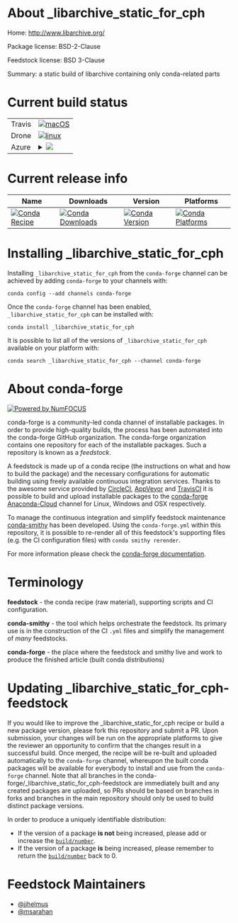 About _libarchive_static_for_cph
================================

Home: http://www.libarchive.org/

Package license: BSD-2-Clause

Feedstock license: BSD 3-Clause

Summary: a static build of libarchive containing only conda-related parts



Current build status
====================


<table><tr>
    <td>Travis</td>
    <td>
      <a href="https://travis-ci.org/conda-forge/_libarchive_static_for_cph-feedstock">
        <img alt="macOS" src="https://img.shields.io/travis/conda-forge/_libarchive_static_for_cph-feedstock/master.svg?label=macOS">
      </a>
    </td>
  </tr><tr>
    <td>Drone</td>
    <td>
      <a href="https://cloud.drone.io/conda-forge/_libarchive_static_for_cph-feedstock">
        <img alt="linux" src="https://img.shields.io/drone/build/conda-forge/master.svg?label=Linux">
      </a>
    </td>
  </tr>
    
  <tr>
    <td>Azure</td>
    <td>
      <details>
        <summary>
          <a href="https://dev.azure.com/conda-forge/feedstock-builds/_build/latest?definitionId=7850&branchName=master">
            <img src="https://dev.azure.com/conda-forge/feedstock-builds/_apis/build/status/_libarchive_static_for_cph-feedstock?branchName=master">
          </a>
        </summary>
        <table>
          <thead><tr><th>Variant</th><th>Status</th></tr></thead>
          <tbody><tr>
              <td>linux</td>
              <td>
                <a href="https://dev.azure.com/conda-forge/feedstock-builds/_build/latest?definitionId=7850&branchName=master">
                  <img src="https://dev.azure.com/conda-forge/feedstock-builds/_apis/build/status/_libarchive_static_for_cph-feedstock?branchName=master&jobName=linux&configuration=linux_" alt="variant">
                </a>
              </td>
            </tr><tr>
              <td>linux_aarch64</td>
              <td>
                <a href="https://dev.azure.com/conda-forge/feedstock-builds/_build/latest?definitionId=7850&branchName=master">
                  <img src="https://dev.azure.com/conda-forge/feedstock-builds/_apis/build/status/_libarchive_static_for_cph-feedstock?branchName=master&jobName=linux&configuration=linux_aarch64_" alt="variant">
                </a>
              </td>
            </tr><tr>
              <td>linux_ppc64le</td>
              <td>
                <a href="https://dev.azure.com/conda-forge/feedstock-builds/_build/latest?definitionId=7850&branchName=master">
                  <img src="https://dev.azure.com/conda-forge/feedstock-builds/_apis/build/status/_libarchive_static_for_cph-feedstock?branchName=master&jobName=linux&configuration=linux_ppc64le_" alt="variant">
                </a>
              </td>
            </tr><tr>
              <td>osx</td>
              <td>
                <a href="https://dev.azure.com/conda-forge/feedstock-builds/_build/latest?definitionId=7850&branchName=master">
                  <img src="https://dev.azure.com/conda-forge/feedstock-builds/_apis/build/status/_libarchive_static_for_cph-feedstock?branchName=master&jobName=osx&configuration=osx_" alt="variant">
                </a>
              </td>
            </tr><tr>
              <td>win_c_compilervs2008vc9</td>
              <td>
                <a href="https://dev.azure.com/conda-forge/feedstock-builds/_build/latest?definitionId=7850&branchName=master">
                  <img src="https://dev.azure.com/conda-forge/feedstock-builds/_apis/build/status/_libarchive_static_for_cph-feedstock?branchName=master&jobName=win&configuration=win_c_compilervs2008vc9" alt="variant">
                </a>
              </td>
            </tr><tr>
              <td>win_c_compilervs2015vc14</td>
              <td>
                <a href="https://dev.azure.com/conda-forge/feedstock-builds/_build/latest?definitionId=7850&branchName=master">
                  <img src="https://dev.azure.com/conda-forge/feedstock-builds/_apis/build/status/_libarchive_static_for_cph-feedstock?branchName=master&jobName=win&configuration=win_c_compilervs2015vc14" alt="variant">
                </a>
              </td>
            </tr>
          </tbody>
        </table>
      </details>
    </td>
  </tr>
</table>

Current release info
====================

| Name | Downloads | Version | Platforms |
| --- | --- | --- | --- |
| [![Conda Recipe](https://img.shields.io/badge/recipe-_libarchive_static_for_cph-green.svg)](https://anaconda.org/conda-forge/_libarchive_static_for_cph) | [![Conda Downloads](https://img.shields.io/conda/dn/conda-forge/_libarchive_static_for_cph.svg)](https://anaconda.org/conda-forge/_libarchive_static_for_cph) | [![Conda Version](https://img.shields.io/conda/vn/conda-forge/_libarchive_static_for_cph.svg)](https://anaconda.org/conda-forge/_libarchive_static_for_cph) | [![Conda Platforms](https://img.shields.io/conda/pn/conda-forge/_libarchive_static_for_cph.svg)](https://anaconda.org/conda-forge/_libarchive_static_for_cph) |

Installing _libarchive_static_for_cph
=====================================

Installing `_libarchive_static_for_cph` from the `conda-forge` channel can be achieved by adding `conda-forge` to your channels with:

```
conda config --add channels conda-forge
```

Once the `conda-forge` channel has been enabled, `_libarchive_static_for_cph` can be installed with:

```
conda install _libarchive_static_for_cph
```

It is possible to list all of the versions of `_libarchive_static_for_cph` available on your platform with:

```
conda search _libarchive_static_for_cph --channel conda-forge
```


About conda-forge
=================

[![Powered by NumFOCUS](https://img.shields.io/badge/powered%20by-NumFOCUS-orange.svg?style=flat&colorA=E1523D&colorB=007D8A)](http://numfocus.org)

conda-forge is a community-led conda channel of installable packages.
In order to provide high-quality builds, the process has been automated into the
conda-forge GitHub organization. The conda-forge organization contains one repository
for each of the installable packages. Such a repository is known as a *feedstock*.

A feedstock is made up of a conda recipe (the instructions on what and how to build
the package) and the necessary configurations for automatic building using freely
available continuous integration services. Thanks to the awesome service provided by
[CircleCI](https://circleci.com/), [AppVeyor](https://www.appveyor.com/)
and [TravisCI](https://travis-ci.org/) it is possible to build and upload installable
packages to the [conda-forge](https://anaconda.org/conda-forge)
[Anaconda-Cloud](https://anaconda.org/) channel for Linux, Windows and OSX respectively.

To manage the continuous integration and simplify feedstock maintenance
[conda-smithy](https://github.com/conda-forge/conda-smithy) has been developed.
Using the ``conda-forge.yml`` within this repository, it is possible to re-render all of
this feedstock's supporting files (e.g. the CI configuration files) with ``conda smithy rerender``.

For more information please check the [conda-forge documentation](https://conda-forge.org/docs/).

Terminology
===========

**feedstock** - the conda recipe (raw material), supporting scripts and CI configuration.

**conda-smithy** - the tool which helps orchestrate the feedstock.
                   Its primary use is in the construction of the CI ``.yml`` files
                   and simplify the management of *many* feedstocks.

**conda-forge** - the place where the feedstock and smithy live and work to
                  produce the finished article (built conda distributions)


Updating _libarchive_static_for_cph-feedstock
=============================================

If you would like to improve the _libarchive_static_for_cph recipe or build a new
package version, please fork this repository and submit a PR. Upon submission,
your changes will be run on the appropriate platforms to give the reviewer an
opportunity to confirm that the changes result in a successful build. Once
merged, the recipe will be re-built and uploaded automatically to the
`conda-forge` channel, whereupon the built conda packages will be available for
everybody to install and use from the `conda-forge` channel.
Note that all branches in the conda-forge/_libarchive_static_for_cph-feedstock are
immediately built and any created packages are uploaded, so PRs should be based
on branches in forks and branches in the main repository should only be used to
build distinct package versions.

In order to produce a uniquely identifiable distribution:
 * If the version of a package **is not** being increased, please add or increase
   the [``build/number``](https://conda.io/docs/user-guide/tasks/build-packages/define-metadata.html#build-number-and-string).
 * If the version of a package **is** being increased, please remember to return
   the [``build/number``](https://conda.io/docs/user-guide/tasks/build-packages/define-metadata.html#build-number-and-string)
   back to 0.

Feedstock Maintainers
=====================

* [@jjhelmus](https://github.com/jjhelmus/)
* [@msarahan](https://github.com/msarahan/)

